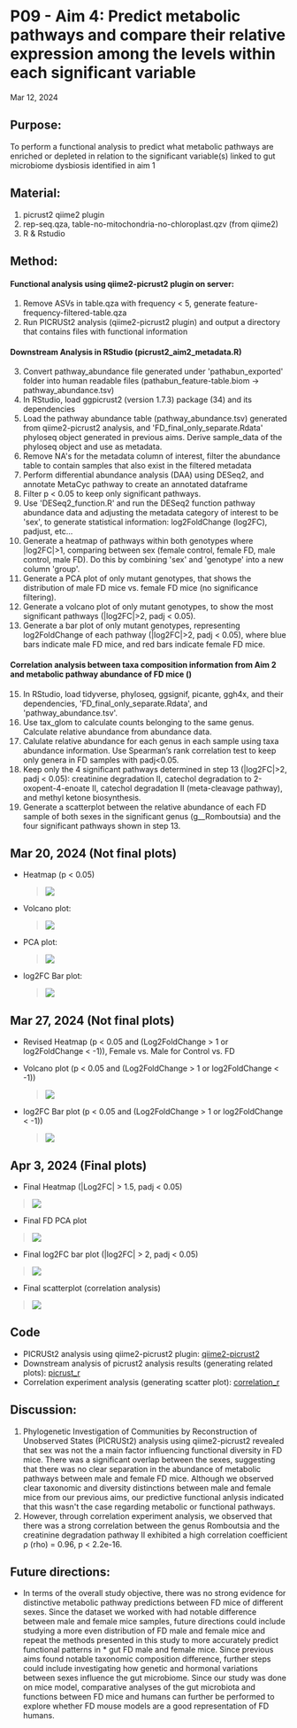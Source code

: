 # P09 - Aim 4: Predict metabolic pathways and compare their relative expression among the levels within each significant variable

 Mar 12, 2024

## Purpose:
To perform a functional analysis to predict what metabolic pathways are enriched or depleted in relation to the significant variable(s) linked to gut microbiome dysbiosis identified in aim 1

## Material: 
1. picrust2 qiime2 plugin
2. rep-seq.qza, table-no-mitochondria-no-chloroplast.qzv (from qiime2)
3. R & Rstudio

## Method:

#### Functional analysis using qiime2-picrust2 plugin on server:

1. Remove ASVs in table.qza with frequency < 5, generate feature-frequency-filtered-table.qza 
2. Run PICRUSt2 analysis (qiime2-picrust2 plugin) and output a directory that contains files with functional information

#### Downstream Analysis in RStudio (picrust2_aim2_metadata.R)

3. Convert pathway_abundance file generated under 'pathabun_exported' folder into human readable files (pathabun_feature-table.biom -> pathway_abundance.tsv)
4. In RStudio, load ggpicrust2 (version 1.7.3) package (34) and its dependencies
5. Load the pathway abundance table (pathway_abundance.tsv) generated from qiime2-picrust2 analysis, and 'FD_final_only_separate.Rdata' phyloseq object generated in previous aims. Derive sample_data of the phyloseq object and use as metadata. 
7. Remove NA's for the metadata column of interest, filter the abundance table to contain samples that also exist in the filtered metadata
8. Perform differential abundance analysis (DAA) using DESeq2, and annotate MetaCyc pathway to create an annotated dataframe
9. Filter p < 0.05 to keep only significant pathways. 
10. Use 'DESeq2_function.R' and run the DESeq2 function pathway abundance data and adjusting the metadata category of interest to be 'sex', to generate statistical information: log2FoldChange (log2FC), padjust, etc...
11. Generate a heatmap of pathways within both genotypes where |log2FC|>1, comparing between sex (female control, female FD, male control, male FD). Do this by combining 'sex' and 'genotype' into a new column 'group'. 
12. Generate a PCA plot of only mutant genotypes, that shows the distribution of male FD mice vs. female FD mice (no significance filtering).
13. Generate a volcano plot of only mutant genotypes, to show the most significant pathways (|log2FC|>2, padj < 0.05). 
14. Generate a bar plot of only mutant genotypes, representing log2FoldChange of each pathway (|log2FC|>2, padj < 0.05), where blue bars indicate male FD mice, and red bars indicate female FD mice. 

#### Correlation analysis between taxa composition information from Aim 2 and metabolic pathway abundance of FD mice ()

15. In RStudio, load tidyverse, phyloseq, ggsignif, picante, ggh4x, and their dependencies, 'FD_final_only_separate.Rdata', and 'pathway_abundance.tsv'.
16. Use tax_glom to calculate counts belonging to the same genus. Calculate relative abundance from abundance data.
17. Calulate relative abundance for each genus in each sample using taxa abundance information. Use Spearman’s rank correlation test to keep only genera in FD samples with padj<0.05. 
18. Keep only the 4 significant pathways determined in step 13 (|log2FC|>2, padj < 0.05): creatinine degradation II, catechol degradation to 2-oxopent-4-enoate II, catechol degradation II (meta-cleavage pathway), and methyl ketone biosynthesis.
19. Generate a scatterplot between the relative abundance of each FD sample of both sexes in the significant genus (g__Romboutsia) and the four significant pathways shown in step 13.

## Mar 20, 2024 (Not final plots)

* Heatmap (p < 0.05)
   > <img src="/R_Project/Aim4/pathway_heatmap.png"> 

* Volcano plot:
   > <img src="/R_Project/Aim4/volcano.png"> 
   
* PCA plot:
   > <img src="/R_Project/Aim4/pathay_pca.png"> 

* log2FC Bar plot:
   > <img src="/R_Project/Aim4/log2_bar.png"> 

## Mar 27, 2024 (Not final plots)

* Revised Heatmap (p < 0.05 and (Log2FoldChange > 1 or log2FoldChange < -1)), Female vs. Male for Control vs. FD

* Volcano plot (p < 0.05 and (Log2FoldChange > 1 or log2FoldChange < -1))
   > <img src="/R_Project/Aim4/FD_volcano.png"> 
* log2FC Bar plot (p < 0.05 and (Log2FoldChange > 1 or log2FoldChange < -1))
   > <img src="/R_Project/Aim4/FD_bar.png"> 

## Apr 3, 2024 (Final plots) 

* Final Heatmap (|Log2FC| > 1.5, padj < 0.05)
> <img src="/R_Project/Aim4/aim2_metadata_both_genotypes_log15_cutoff_heatmap.png"> 
* Final FD PCA plot 
> <img src="/R_Project/Aim4/aim2_metadata_mutant_pca.png"> 
* Final log2FC bar plot (|log2FC| > 2, padj < 0.05)
> <img src="/R_Project/Aim4/aim2_metadata_mutant_padjust_log2_cutoff_bar.png"> 
* Final scatterplot (correlation analysis)
> <img src="/R_Project/Aim4/g_Romboutsia_pathway_abundance.png"> 

## Code
* PICRUSt2 analysis using qiime2-picrust2 plugin: [qiime2-picrust2](PICRUSt2/PICRUSt2_code.txt)
* Downstream analysis of picrust2 analysis results (generating related plots): [picrust_r](/R_Project/Aim4/final_code/picrust_analysis_aim2_metadata.R)
* Correlation experiment analysis (generating scatter plot): [correlation_r](/R_Project/Aim4/final_code/tax-to-pathway-relative-abundance.r)

## Discussion:
1. Phylogenetic Investigation of Communities by Reconstruction of Unobserved States (PICRUSt2) analysis using qiime2-picrust2 revealed that sex was not the a main factor influencing functional diversity in FD mice. There was a significant overlap between the sexes, suggesting that there was no clear separation in the abundance of metabolic pathways between male and female FD mice. Although we observed clear taxonomic and diversity distinctions between male and female mice from our previous aims, our predictive functional anlysis indicated that this wasn't the case regarding metabolic or functional pathways.
2. However, through correlation experiment analysis, we observed that there was a strong correlation between the genus Romboutsia and the creatinine degradation pathway II exhibited a high correlation coefficient ρ (rho) = 0.96, p < 2.2e-16. 

## Future directions:
* In terms of the overall study objective, there was no strong evidence for distinctive metabolic pathway predictions between FD mice of different sexes. Since the dataset we worked with had notable difference between male and female mice samples, future directions could include studying a more even distribution of FD male and female mice and repeat the methods presented in this study to more accurately predict functional patterns in * gut FD male and female mice.
Since previous aims found notable taxonomic composition difference, further steps could include investigating how genetic and hormonal variations between sexes influence the gut microbiome. Since our study was done on mice model, comparative analyses of the gut microbiota and functions between FD mice and humans can further be performed to explore whether FD mouse models are a good representation of FD humans. 


